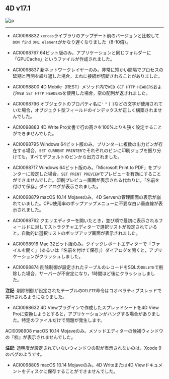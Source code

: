 4D v17.1
---

![jp](https://cloud.githubusercontent.com/assets/10509075/16182979/016305e0-36e7-11e6-816b-2335cc6f0abb.png)

---

* ACI0098832 ``xerces``ライブラリのアップデート前のバージョンと比較して``DOM find XML element``がかなり遅くなりました（8-10倍）。

* ACI0098767 64ビット版のみ。アプリケーションと同じフォルダーに「GPUCache」というファイルが作成されました。

* ACI0098837 新ネットワークレイヤーのみ。非常に短かい間隔でプロセスの延期と再開を繰り返した場合，まれに接続が切断されることがありました。

* ACI0098800 4D Mobile（REST）メソッド内で``WEB GET HTTP HEADERS``および``WEB SET HTTP HEADERS``を使用した場合，空の配列が返されました。

* ACI0098796 オブジェクトのプロパティ名に``'`` ``"`` ``[``  ``]``などの文字が使用されていた場合，オブジェクト型フィールドのインデックスが正しく構築されませんでした。

* ACI0098883 4D Write Pro文書で行の高さを100%よりも狭く設定することができませんでした。

* ACI0098795 Windows 64ビット版のみ。プリンターに複数の出力ビンが存在する場合，``SET CURRENT PRINTER``でそれぞれのビンに印刷ジョブを振り分けても，すべてデフォルトのビンから出力されました。

* ACI0098717 Windows 64ビット版のみ。「Microsoft Print to PDF」をプリンターに設定した場合，``SET PRINT PREVIEW``でプレビューを有効にすることができませんでした。印刷プレビュー画面が表示される代わりに，「名前を付けて保存」ダイアログが表示されました。

* ACI0098879 macOS 10.14 Mojaveのみ。4D Serverの管理画面の表示が崩れていました。CPU使用率のポップアップメニューに不要な白い垂直線が表示されました。

* ACI0098762 クエリエディターを開いたとき，並び順で最初に表示されるフィールドに対してストラクチャエディターで選択リストが設定されていると，自動的に選択リストのポップアップ画面が表示されました。

* ACI0098916 Mac 32ビット版のみ。クイックレポートエディターで「ファイルを開く」（あるいは「名前を付けて保存」）ダイアログを開くと，アプリケーションがクラッシュしました。

* ACI0098874 削除制御が設定されたテーブルのレコードをSQLの``DELETE``で削除した場合，サーバーが不安定になり，1時間ほど後にクラッシュしました。

**注記**: 削除制御が設定されたテーブルの``DELETE``命令はコオペラティブスレッドで実行されるようになりました。

* ACI0098632 4D Viewプラグインで作成したスプレッドシートを4D View Proに変換しようとすると，アプリケーションがハングする場合がありました。特定のファイルだけで問題が発生します。

ACI0098908 macOS 10.14 Mojaveのみ。メソッドエディターの候補ウィンドウの『枠』が表示されませんでした。

**注記**: 透明度が設定されていないウィンドウの影が表示されないのは，Xcode 9のバグのようです。

* ACI0098805 macOS 10.14 Mojaveのみ。4D Writeまたは4D Viewドキュメントをディスクに保存することができませんでした。
